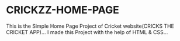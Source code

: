 # CRICKZZ-HOME-PAGE
This is the Simple Home Page Project of Cricket website(CRICKS THE CRICKET APP)...
I made this Project with the help of HTML & CSS...
